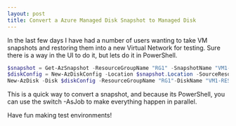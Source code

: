 ```yaml
---
layout: post
title: Convert a Azure Managed Disk Snapshot to Managed Disk
---
```

In the last few days I have had a number of users wanting to take VM snapshots and restoring them into a new Virtual Network for testing. Sure there is a way in the UI to do it, but lets do it in PowerShell. 

```powershell
$snapshot = Get-AzSnapshot -ResourceGroupName "RG1" -SnapshotName "VM1-SNAP"
$diskConfig = New-AzDiskConfig -Location $snapshot.Location -SourceResourceId $snapshot.Id -CreateOption Copy
New-AzDisk -Disk $diskConfig -ResourceGroupName "RG1"-DiskName "VM1-RESTORED-DISK"
```
This is a quick way to convert a snapshot, and because its PowerShell, you can use the switch -AsJob to make everything happen in parallel.

Have fun making test environments!